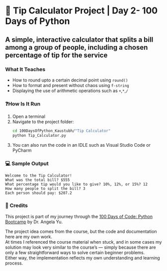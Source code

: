 # 🎤 Tip Calculator Project | Day 2- 100 Days of Python

## A simple, interactive calculator that splits a bill among a group of people, including a chosen percentage of tip for the service

### **What It Teaches**
 - How to round upto a certain decimal point using `round()`
 - How to format and present without chaos using `f-string`
 - Displaying the use of arithmetic operations such as `+`,`*`,`/`

### ❓**How Is It Run**

1. Open a terminal  
2. Navigate to the project folder:
   ```bash
   cd 100DaysOfPython_Kaustubh/"Tip Calculator"
   python Tip_Calculator.py
   ```
3. You can also run the code in an IDLE such as Visual Studio Code or PyCharm

### 💻 **Sample Output**
```
Welcome to the Tip Calculator!
What was the total bill? $555
What percentage tip would you like to give? 10%, 12%, or 15%? 12
How many people to split the bill? 3
Each person should pay: $207.2

```

### 🙏 **Credits**
This project is part of my journey through the 
[100 Days of Code: Python Bootcamp](https://www.udemy.com/course/100-days-of-code/) by Dr. Angela Yu.  

The project idea comes from the course, but the code and documentation here are my own work.  
At times I referenced the course material when stuck, and in some cases my solution may look very similar to the course’s — simply because there are only a few straightforward ways to solve certain beginner problems.  
Either way, the implementation reflects my own understanding and learning process.

